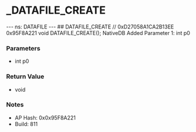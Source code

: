 # _DATAFILE_CREATE

--- ns: DATAFILE --- ## DATAFILE_CREATE  // 0xD27058A1CA2B13EE 0x95F8A221 void DATAFILE_CREATE();  NativeDB Added Parameter 1: int p0

### Parameters
* int p0

### Return Value
* void

### Notes
* AP Hash: 0x0x95F8A221
* Build: 811


